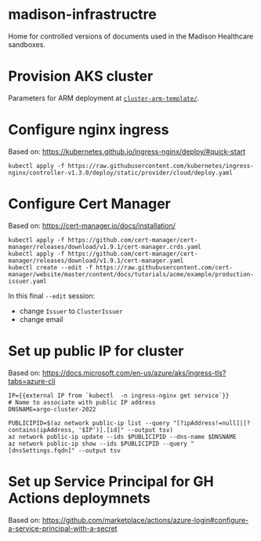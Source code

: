 # madison-infrastructre
Home for controlled versions of documents used in the Madison Healthcare sandboxes.

# Provision AKS cluster

Parameters for ARM deployment at [`cluster-arm-template/`](./cluster-arm-template/).

# Configure nginx ingress

Based on: https://kubernetes.github.io/ingress-nginx/deploy/#quick-start

```
kubectl apply -f https://raw.githubusercontent.com/kubernetes/ingress-nginx/controller-v1.3.0/deploy/static/provider/cloud/deploy.yaml
```

# Configure Cert Manager

Based on: https://cert-manager.io/docs/installation/

```
kubectl apply -f https://github.com/cert-manager/cert-manager/releases/download/v1.9.1/cert-manager.crds.yaml
kubectl apply -f https://github.com/cert-manager/cert-manager/releases/download/v1.9.1/cert-manager.yaml
kubectl create --edit -f https://raw.githubusercontent.com/cert-manager/website/master/content/docs/tutorials/acme/example/production-issuer.yaml
```

In this final `--edit` session:

* change `Issuer` to `ClusterIssuer`
* change email

# Set up public IP for cluster

Based on: https://docs.microsoft.com/en-us/azure/aks/ingress-tls?tabs=azure-cli



```
IP={{external IP from `kubectl  -n ingress-nginx get service`}}
# Name to associate with public IP address
DNSNAME=argo-cluster-2022

PUBLICIPID=$(az network public-ip list --query "[?ipAddress!=null]|[?contains(ipAddress, '$IP')].[id]" --output tsv)
az network public-ip update --ids $PUBLICIPID --dns-name $DNSNAME
az network public-ip show --ids $PUBLICIPID --query "[dnsSettings.fqdn]" --output tsv
```

# Set up Service Principal for GH Actions deploymnets

Based on: https://github.com/marketplace/actions/azure-login#configure-a-service-principal-with-a-secret
